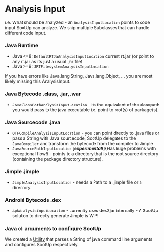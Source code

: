 # Analysis Input
i.e. What should be analyzed - an `AnalysisInputLocation` points to code input SootUp can analyze.
We ship multiple Subclasses that can handle different code input.

### Java Runtime
- Java <=8: `DefaultRTJaAnalysisInputLocation` current rt.jar (or point to any rt.jar as its just a usual .jar file)
- Java >=9: `JRTFilesystemAnalysisInputLocation`

If you have errors like Java.lang.String, Java.lang.Object, ... you are most likely missing this AnalysisInput.

### Java Bytecode .class, .jar, .war
- `JavaClassPathAnalysisInputLocation` - its the equivalent of the classpath you would pass to the java executable i.e. point to root(s) of package(s).

### Java Sourcecode .java
- `OTFCompileAnalysisInputLocation` - you can point directly to .java files or pass a String with Java sourcecode, SootUp delegates to the `JavaCompiler` and transform the bytecode from the compiler to Jimple
- `JavaSourcePathInputLocation` [***experimental!***]{Has huge problems with exceptional flow!} - points to a directory that is the root source directory (containing the package directory structure).

### Jimple .jimple
- `JimpleAnalysisInputLocation` - needs a Path to a .jimple file or a directory.

### Android Bytecode .dex
- `ApkAnalysisInputLocation` - currenlty uses dex2jar internally - A SootUp solution to directly generate Jimple is WIP!


### Java cli arguments to configure SootUp
We created a [Utility](tool_setup.md) that parses a String of java command line arguments and configures SootUp respectively.